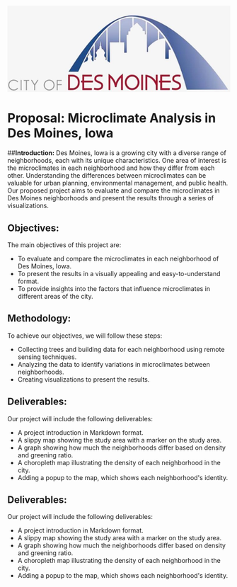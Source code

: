 <p align="center">
  <img src=desmoines.jpeg alt="desmoines">
</p>

# __Proposal: Microclimate Analysis in Des Moines, Iowa__

##__Introduction:__
Des Moines, Iowa is a growing city with a diverse range of neighborhoods, each with its unique characteristics. One area of interest is the microclimates in each neighborhood and how they differ from each other. Understanding the differences between microclimates can be valuable for urban planning, environmental management, and public health. Our proposed project aims to evaluate and compare the microclimates in Des Moines neighborhoods and present the results through a series of visualizations.

## __Objectives:__
The main objectives of this project are:
- To evaluate and compare the microclimates in each neighborhood of Des Moines, Iowa.
- To present the results in a visually appealing and easy-to-understand format.
- To provide insights into the factors that influence microclimates in different areas of the city.

## __Methodology:__
To achieve our objectives, we will follow these steps:

- Collecting trees and building data for each neighborhood using remote sensing techniques.
- Analyzing the data to identify variations in microclimates between neighborhoods.
- Creating visualizations to present the results.
## __Deliverables:__

Our project will include the following deliverables:
- A project introduction in Markdown format.
- A slippy map showing the study area with a marker on the study area.
- A graph showing how much the neighborhoods differ based on density and greening ratio.
- A choropleth map illustrating the density of each neighborhood in the city.
- Adding a popup to the map, which shows each neighborhood's identity.

## __Deliverables:__
Our project will include the following deliverables:
- A project introduction in Markdown format.
- A slippy map showing the study area with a marker on the study area.
- A graph showing how much the neighborhoods differ based on density and greening ratio.
- A choropleth map illustrating the density of each neighborhood in the city.
- Adding a popup to the map, which shows each neighborhood's identity.

